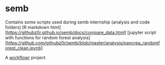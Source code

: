 # semb
Contains some scripts used during semb internship (analysis and code folders)
[R markdown html][https://githubz0r.github.io/semb/docs/compare_data.html]
[jupyter script with functions for random forest analysis][https://github.com/githubz0r/semb/blob/master/analysis/pancrea_randomforest_clean.ipynb]

A [workflowr][] project.

[workflowr]: https://github.com/jdblischak/workflowr
